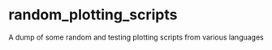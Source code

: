 # random_plotting_scripts
A dump of some random and testing plotting scripts from various languages
